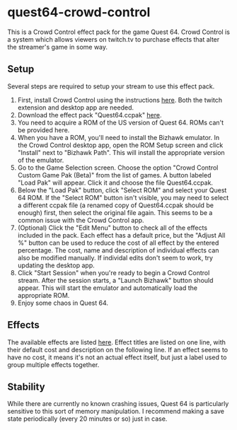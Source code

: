 # quest64-crowd-control
This is a Crowd Control effect pack for the game Quest 64. Crowd Control is a system which allows viewers on twitch.tv to purchase effects that alter the streamer's game in some way.
## Setup
Several steps are required to setup your stream to use this effect pack.
1. First, install Crowd Control using the instructions [here](https://crowdcontrol.live/setup). Both the twitch extension and desktop app are needed.
2. Download the effect pack "Quest64.ccpak" [here](https://github.com/StrangeQwarq/quest64-crowd-control/raw/main/Quest64.ccpak).
3. You need to acquire a ROM of the US version of Quest 64. ROMs can't be provided here.
4. When you have a ROM, you'll need to install the Bizhawk emulator. In the Crowd Control desktop app, open the ROM Setup screen and click "Install" next to "Bizhawk Path". This will install the appropriate version of the emulator.
5. Go to the Game Selection screen. Choose the option "Crowd Control Custom Game Pak (Beta)" from the list of games. A button labeled "Load Pak" will appear. Click it and choose the file Quest64.ccpak.
6. Below the "Load Pak" button, click "Select ROM" and select your Quest 64 ROM. If the "Select ROM" button isn't visible, you may need to select a different ccpak file (a renamed copy of Quest64.ccpak should be enough) first, then select the original file again. This seems to be a common issue with the Crowd Control app.
7. (Optional) Click the "Edit Menu" button to check all of the effects included in the pack. Each effect has a default price, but the "Adjust All %" button can be used to reduce the cost of all effect by the entered percentage. The cost, name and description of individual effects can also be modified manually. If individal edits don't seem to work, try updating the desktop app.
8. Click "Start Session" when you're ready to begin a Crowd Control stream. After the session starts, a "Launch Bizhawk" button should appear. This will start the emulator and automatically load the appropriate ROM.
9. Enjoy some chaos in Quest 64.

## Effects
The available effects are listed [here](https://github.com/StrangeQwarq/quest64-crowd-control/blob/main/effect%20descriptions.txt). Effect titles are listed on one line, with their default cost and description on the following line. If an effect seems to have no cost, it means it's not an actual effect itself, but just a label used to group multiple effects together.

## Stability
While there are currently no known crashing issues, Quest 64 is particularly sensitive to this sort of memory manipulation. I recommend making a save state periodically (every 20 minutes or so) just in case.
